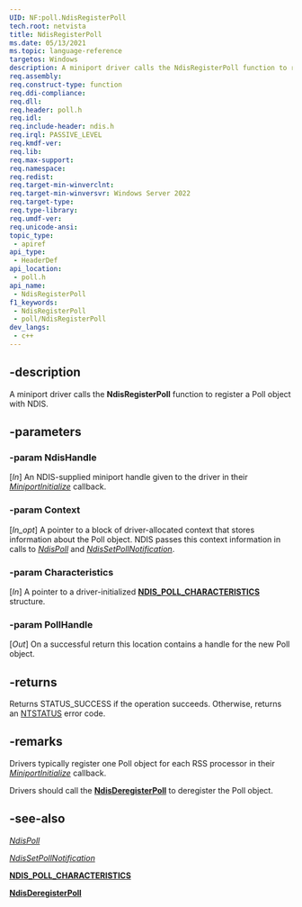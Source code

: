 ```yaml
---
UID: NF:poll.NdisRegisterPoll
tech.root: netvista
title: NdisRegisterPoll
ms.date: 05/13/2021
ms.topic: language-reference
targetos: Windows
description: A miniport driver calls the NdisRegisterPoll function to register a Poll object with NDIS. 
req.assembly: 
req.construct-type: function
req.ddi-compliance: 
req.dll: 
req.header: poll.h
req.idl: 
req.include-header: ndis.h
req.irql: PASSIVE_LEVEL
req.kmdf-ver: 
req.lib: 
req.max-support: 
req.namespace: 
req.redist: 
req.target-min-winverclnt: 
req.target-min-winversvr: Windows Server 2022
req.target-type: 
req.type-library: 
req.umdf-ver: 
req.unicode-ansi: 
topic_type:
 - apiref
api_type:
 - HeaderDef
api_location:
 - poll.h
api_name:
 - NdisRegisterPoll
f1_keywords:
 - NdisRegisterPoll
 - poll/NdisRegisterPoll
dev_langs:
 - c++
---
```


## -description

A miniport driver calls the **NdisRegisterPoll** function to register a Poll object with NDIS. 

## -parameters

### -param NdisHandle

[_In_] An NDIS-supplied miniport handle given to the driver in their [*MiniportInitialize*](../ndis/nc-ndis-miniport_initialize.md) callback.

### -param Context

[_In_opt_] A pointer to a block of driver-allocated context that stores information about the Poll object. NDIS passes this context information in calls to [*NdisPoll*](nc-poll-ndis_poll.md) and [*NdisSetPollNotification*](nc-poll-ndis_set_poll_notification.md).

### -param Characteristics

[_In_] A pointer to a driver-initialized [**NDIS_POLL_CHARACTERISTICS**](ns-poll-ndis_poll_characteristics.md) structure.

### -param PollHandle

[_Out_] On a successful return this location contains a handle for the new Poll object.

## -returns

Returns STATUS_SUCCESS if the operation succeeds. Otherwise, returns an [NTSTATUS](/windows-hardware/drivers/kernel/using-ntstatus-values) error code.

## -remarks

Drivers typically register one Poll object for each RSS processor in their [*MiniportInitialize*](../ndis/nc-ndis-miniport_initialize.md) callback.

Drivers should call the [**NdisDeregisterPoll**](nf-poll-ndisderegisterpoll.md) to deregister the Poll object.

## -see-also

[*NdisPoll*](nc-poll-ndis_poll.md)

[*NdisSetPollNotification*](nc-poll-ndis_set_poll_notification.md)

[**NDIS_POLL_CHARACTERISTICS**](ns-poll-ndis_poll_characteristics.md)

[**NdisDeregisterPoll**](nf-poll-ndisderegisterpoll.md)